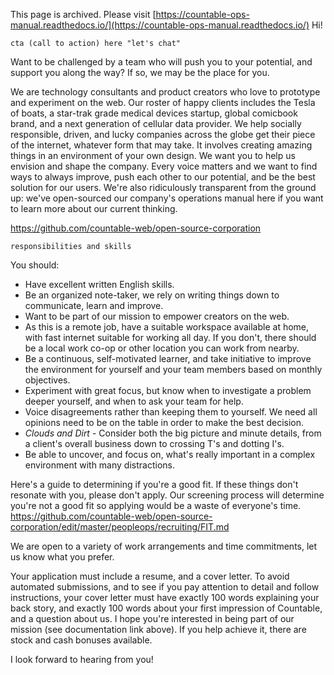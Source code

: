 This page is archived. Please visit [https://countable-ops-manual.readthedocs.io/](https://countable-ops-manual.readthedocs.io/)
Hi!

`cta (call to action) here "let's chat"`

Want to be challenged by a team who will push you to your potential, and support you along the way? If so, we may be the place for you.

We are technology consultants and product creators who love to prototype and experiment on the web. Our roster of happy clients includes the Tesla of boats, a star-trak grade medical devices startup, global comicbook brand, and a next generation of cellular data provider. We help socially responsible, driven, and lucky companies across the globe get their piece of the internet, whatever form that may take. It involves creating amazing things in an environment of your own design. We want you to help us envision and shape the company. Every voice matters and we want to find ways to always improve, push each other to our potential, and be the best solution for our users. We're also ridiculously transparent from the ground up: we've open-sourced our company's operations manual here if you want to learn more about our current thinking.

https://github.com/countable-web/open-source-corporation

`responsibilities and skills`

You should:
  * Have excellent written English skills.
  * Be an organized note-taker, we rely on writing things down to communicate, learn and improve.
  * Want to be part of our mission to empower creators on the web.
  * As this is a remote job, have a suitable workspace available at home, with fast internet suitable for working all day. If you don't, there should be a local work co-op or other location you can work from nearby.
  * Be a continuous, self-motivated learner, and take initiative to improve the environment for yourself and your team members based on monthly objectives.
  * Experiment with great focus, but know when to investigate a problem deeper yourself, and when to ask your team for help.
  * Voice disagreements rather than keeping them to yourself. We need all opinions need to be on the table in order to make the best decision.
  * *Clouds and Dirt* - Consider both the big picture and minute details, from a client's overall business down to crossing T's and dotting I's.
  * Be able to uncover, and focus on, what's really important in a complex environment with many distractions.

Here's a guide to determining if you're a good fit. If these things don't resonate with you, please don't apply. Our screening process will determine you're not a good fit so applying would be a waste of everyone's time. https://github.com/countable-web/open-source-corporation/edit/master/peopleops/recruiting/FIT.md

We are open to a variety of work arrangements and time commitments, let us know what you prefer.

Your application must include a resume, and a cover letter. To avoid automated submissions, and to see if you pay attention to detail and follow instructions, your cover letter must have exactly 100 words explaining your back story, and exactly 100 words about your first impression of Countable, and a question about us. I hope you're interested in being part of our mission (see documentation link above). If you help achieve it, there are stock and cash bonuses available.

I look forward to hearing from you!
